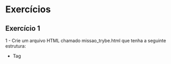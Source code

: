 # Exercícios

## Exercício 1

1 - Crie um arquivo HTML chamado missao_trybe.html que tenha a seguinte estrutura: <br />
* Tag <title> com o seguinte texto "Trybe";<br />
* Tag <H1> com o seguinte texto "Missão da Trybe";<br />
* Tag <p> com o seguinte texto "Gerar oportunidade para pessoas";<br />
* Salve o arquivo em qualquer lugar da sua máquina com a extensão html<br />

2 - Crie um contêiner para manter um servidor httpd:2.4 Apache e vincule sua porta interna com a porta 4545 da sua máquina local.<br />

3 - Após criar o contêiner, acesse a página HTML que está rodando no servidor em seu browser.<br />

4 - Acesse o arquivo missao_trybe.html e acrescente a tag <p> com o seguinte texto: "Nosso negócio é GENTE! #VQV";<br />

5 - Obtenha o id do contêiner httpd:2.4;<br />

6 - Obtenha o Mounts através da propriedade Source, que deve mostrar o volume desse contêiner no Docker Host;<br />

7 - Agora pare o contêiner httpd:2.4;<br />

8 - Exclua o seu contêiner;<br />

9 - Verifique se a pasta onde você salvou o arquivo html permanece no mesmo lugar;<br />

10 - Obtenha o IMAGE ID do servidor;<br />

11 - Depois de obter o IMAGE ID, exclua a imagem.<br />

## Exercício 2

Crie o arquivo Compose para subir um ghost blog. Essa plataforma é similar ao Wordpress e é utilizada para criar sites de conteúdo. Você pode ler no site oficial como criar conteúdos nele e utilizá-lo. Para esse exercício, utilizaremos apenas sua página de exemplo:<br />

1 - Utilize a versão "3" no arquivo;<br />

2 - Crie um service para subir a plataforma. Para isso, utilize a imagem ghost:1-alpine;<br />

3 - Publique a porta 2368, fazendo bind também para a 2368;<br />

4 - Suba a aplicação utilizando o docker-compose e então acesse a porta publicada para validar se deu tudo certo.<br />

## Exercício 3

Por padrão, o ghost utiliza um sqlite interno para salvar as informações, porém vamos alterar esse comportamento para exercitar nossos conhecimentos:<br />

1 - Crie um novo serviço para o nosso banco de dados. Nesse caso, podemos utilizar um mysql, portanto use a imagem mysql:5.7;<br />

2 - Precisamos definir uma senha root para o nosso bd. Para isso, utilize a variável MYSQL_ROOT_PASSWORD e lembre-se que é possível utilizar a sintaxe ${} para passar uma env do host para a env do container;<br />

3 - Agora precisamos configurar nosso service com o ghost para utilizar o MySQL. Para isso, defina a variável database__client para mysql;<br />

4 - Defina o nome ghost para o nome do database utilizando a variável database__connection__database;<br />

5 - Então, indique a conexão para o nosso MySQL na env database__connection__host;<br />

6 - Para definir a pessoa usuária (root) e senha (a mesma que definimos no nosso MySQL), utilize respectivamente as envs database__connection__user e database__connection__password.<br />

7 - Utilize a opção depends_on para criar relações de dependências entre os serviços.<br />

8 - Suba o ambiente com o novo arquivo usando o docker-compose e então acesse a porta.<br />

## Exercício 4

1 - Configure o nosso serviço mysql para utilizar um volume conforme vimos no conteúdo. Utilize o caminho target /var/lib/mysql.<br />

2 - Em vez de utilizar a rede padrão criada pelo Compose, defina uma rede chamada my-network para a comunicação dos dois serviços.<br />

3 - Suba o ambiente com o novo arquivo usando o docker-compose e então acesse-o.<br />

## Exercício 5

1 - Inicie um novo projeto ReactJS utilizando o create-react-app;<br />

2 - Crie o Dockerfile, conforme vimos na aula passada;<br />

3 - Crie um novo arquivo Compose utilizando a versão 3;<br />

4 - Defina um serviço no arquivo para nosso app. Para isso, utilize a opção build para apontar para o Dockerfile;<br />

5 - Publique a porta exposta no Dockerfile fazendo bind para a porta 8080 do localhost;<br />

## Exercício 6

Para simularmos o processo de desenvolvimento, faça a alteração em alguma parte do código do app react. Então, execute o comando para subir o serviço novamente, "rebuildando" a imagem para aplicar as alterações.